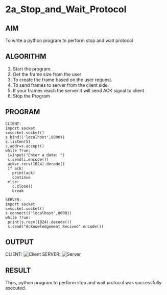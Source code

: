 # 2a_Stop_and_Wait_Protocol
## AIM 
To write a python program to perform stop and wait protocol
## ALGORITHM
1. Start the program.
2. Get the frame size from the user
3. To create the frame based on the user request.
4. To send frames to server from the client side.
5. If your frames reach the server it will send ACK signal to client
6. Stop the Program
## PROGRAM
~~~
CLIENT:
import socket
s=socket.socket()
s.bind(('localhost',8000))
s.listen(5)
c,addr=s.accept()
while True:
 i=input("Enter a data: ")
 c.send(i.encode())
 ack=c.recv(1024).decode()
 if ack:
   print(ack)
   continue
 else:
   c.close()
   break
~~~
~~~
SERVER:
import socket
s=socket.socket()
s.connect(('localhost',8000))
while True:
 print(s.recv(1024).decode())
 s.send("Acknowledgement Recived".encode())
~~~
## OUTPUT
CLIENT:
![Client](https://github.com/hemreddy2005/2a_Stop_and_Wait_Protocol/assets/145633111/b3f7fc04-9ce8-4cd4-bd2e-c48f236a20c3)
SERVER:
![Server](https://github.com/hemreddy2005/2a_Stop_and_Wait_Protocol/assets/145633111/db3d3468-6fff-4fa2-908b-b4b75ffa4b5d)
## RESULT
Thus, python program to perform stop and wait protocol was successfully executed.
